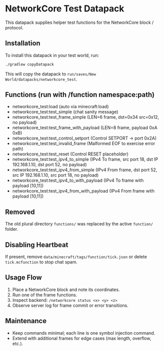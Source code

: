 # NetworkCore Test Datapack

This datapack supplies helper test functions for the NetworkCore block / protocol.

## Installation

To install this datapack in your test world, run:

```bash
./gradlew copyDatapack
```

This will copy the datapack to `run/saves/New World/datapacks/networkcore_test`.

## Functions (run with /function namespace:path)

- networkcore_test:load (auto via minecraft:load)
- networkcore_test:test_simple (chat sanity message)
- networkcore_test:test_frame_simple (LEN=6 frame, dst=0x34 src=0x12, no payload)
- networkcore_test:test_frame_with_payload (LEN=8 frame, payload 0xA 0xB)
- networkcore_test:test_control_setport (Control SETPORT -> port 0x2A)
- networkcore_test:test_invalid_frame (Malformed EOF to exercise error path)
- networkcore_test:test_reset (Control RESET placeholder)
- networkcore_test:test_ipv4_to_simple (IPv4 To frame, src port 18, dst IP 192.168.1.10, dst port 52, no payload)
- networkcore_test:test_ipv4_from_simple (IPv4 From frame, dst port 52, src IP 192.168.1.10, src port 18, no payload)
- networkcore_test:test_ipv4_to_with_payload (IPv4 To frame with payload [10,11])
- networkcore_test:test_ipv4_from_with_payload (IPv4 From frame with payload [10,11])

## Removed

The old plural directory `functions/` was replaced by the active `function/` folder.

## Disabling Heartbeat

If present, remove `data/minecraft/tags/function/tick.json` or delete `tick.mcfunction` to stop chat spam.

## Usage Flow

1. Place a NetworkCore block and note its coordinates.
2. Run one of the frame functions.
3. Inspect backend: `/networkcore status <x> <y> <z>`
4. Observe server log for frame commit or error transitions.

## Maintenance

- Keep commands minimal; each line is one symbol injection command.
- Extend with additional frames for edge cases (max length, overflow, etc.).
